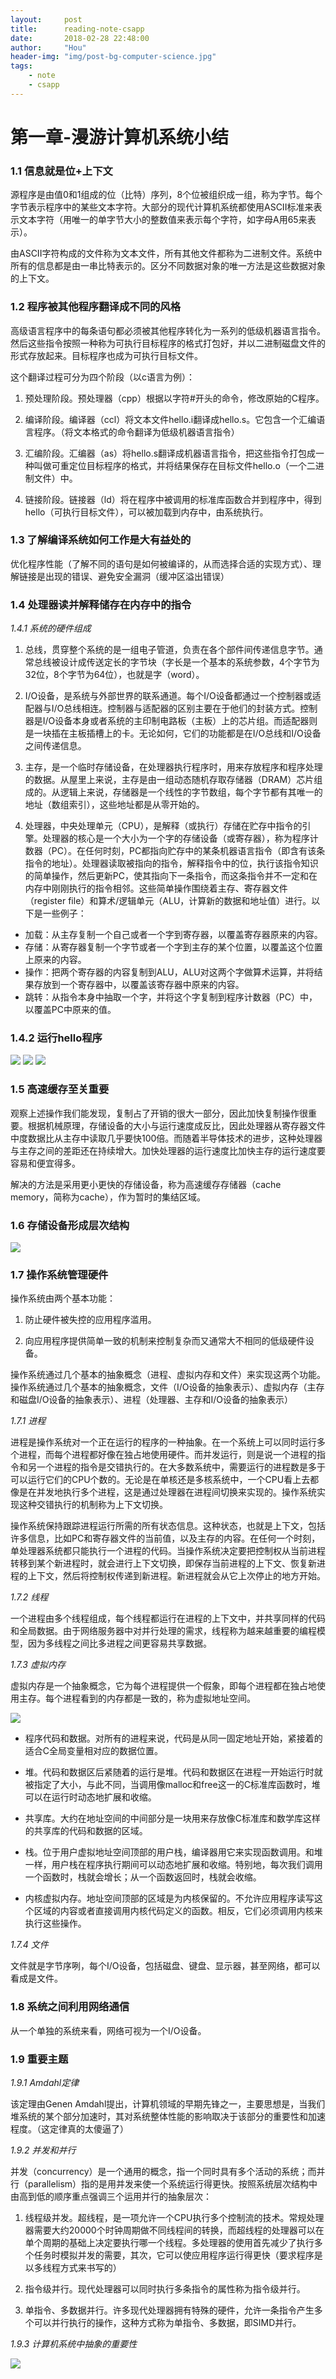 ```yaml
---
layout:     post
title:      reading-note-csapp
date:       2018-02-28 22:48:00
author:     "Hou"
header-img: "img/post-bg-computer-science.jpg"
tags:
    - note
    - csapp
---
```

第一章-漫游计算机系统小结
============


### 1.1 信息就是位+上下文

源程序是由值0和1组成的位（比特）序列，8个位被组织成一组，称为字节。每个字节表示程序中的某些文本字符。大部分的现代计算机系统都使用ASCII标准来表示文本字符（用唯一的单字节大小的整数值来表示每个字符，如字母A用65来表示）。

由ASCII字符构成的文件称为文本文件，所有其他文件都称为二进制文件。系统中所有的信息都是由一串比特表示的。区分不同数据对象的唯一方法是这些数据对象的上下文。


### 1.2 程序被其他程序翻译成不同的风格

高级语言程序中的每条语句都必须被其他程序转化为一系列的低级机器语言指令。然后这些指令按照一种称为可执行目标程序的格式打包好，并以二进制磁盘文件的形式存放起来。目标程序也成为可执行目标文件。

这个翻译过程可分为四个阶段（以c语言为例）：

1. 预处理阶段。预处理器（cpp）根据以字符#开头的命令，修改原始的C程序。

2. 编译阶段。编译器（ccl）将文本文件hello.i翻译成hello.s。它包含一个汇编语言程序。（将文本格式的命令翻译为低级机器语言指令）

3. 汇编阶段。汇编器（as）将hello.s翻译成机器语言指令，把这些指令打包成一种叫做可重定位目标程序的格式，并将结果保存在目标文件hello.o（一个二进制文件）中。

4. 链接阶段。链接器（ld）将在程序中被调用的标准库函数合并到程序中，得到hello（可执行目标文件），可以被加载到内存中，由系统执行。


### 1.3 了解编译系统如何工作是大有益处的

优化程序性能（了解不同的语句是如何被编译的，从而选择合适的实现方式）、理解链接是出现的错误、避免安全漏洞（缓冲区溢出错误）


### 1.4 处理器读并解释储存在内存中的指令

*1.4.1 系统的硬件组成*

1. 总线，贯穿整个系统的是一组电子管道，负责在各个部件间传递信息字节。通常总线被设计成传送定长的字节块（字长是一个基本的系统参数，4个字节为32位，8个字节为64位），也就是字（word）。

2. I/O设备，是系统与外部世界的联系通道。每个I/O设备都通过一个控制器或适配器与I/O总线相连。控制器与适配器的区别主要在于他们的封装方式。控制器是I/O设备本身或者系统的主印制电路板（主板）上的芯片组。而适配器则是一块插在主板插槽上的卡。无论如何，它们的功能都是在I/O总线和I/O设备之间传递信息。

3. 主存，是一个临时存储设备，在处理器执行程序时，用来存放程序和程序处理的数据。从屋里上来说，主存是由一组动态随机存取存储器（DRAM）芯片组成的。从逻辑上来说，存储器是一个线性的字节数组，每个字节都有其唯一的地址（数组索引），这些地址都是从零开始的。

4. 处理器，中央处理单元（CPU），是解释（或执行）存储在贮存中指令的引擎。处理器的核心是一个大小为一个字的存储设备（或寄存器），称为程序计数器（PC）。在任何时刻，PC都指向贮存中的某条机器语言指令（即含有该条指令的地址）。处理器读取被指向的指令，解释指令中的位，执行该指令知识的简单操作，然后更新PC，使其指向下一条指令，而这条指令并不一定和在内存中刚刚执行的指令相邻。这些简单操作围绕着主存、寄存器文件（register file）和算术/逻辑单元（ALU，计算新的数据和地址值）进行。以下是一些例子：

- 加载：从主存复制一个自己或者一个字到寄存器，以覆盖寄存器原来的内容。
- 存储：从寄存器复制一个字节或者一个字到主存的某个位置，以覆盖这个位置上原来的内容。
- 操作：把两个寄存器的内容复制到ALU，ALU对这两个字做算术运算，并将结果存放到一个寄存器中，以覆盖该寄存器中原来的内容。
- 跳转：从指令本身中抽取一个字，并将这个字复制到程序计数器（PC）中，以覆盖PC中原来的值。


### 1.4.2 运行hello程序

![](/img/post/post-2018-02-28-01.jpg)
![](/img/post/post-2018-02-28-02.jpg)
![](/img/post/post-2018-02-28-03.jpg)


### 1.5 高速缓存至关重要

观察上述操作我们能发现，复制占了开销的很大一部分，因此加快复制操作很重要。根据机械原理，存储设备的大小与运行速度成反比，因此处理器从寄存器文件中度数据比从主存中读取几乎要快100倍。而随着半导体技术的进步，这种处理器与主存之间的差距还在持续增大。加快处理器的运行速度比加快主存的运行速度要容易和便宜得多。

解决的方法是采用更小更快的存储设备，称为高速缓存存储器（cache memory，简称为cache），作为暂时的集结区域。


### 1.6 存储设备形成层次结构

![](/img/post/post-2018-02-28-04.jpg)


### 1.7 操作系统管理硬件

操作系统由两个基本功能：

1. 防止硬件被失控的应用程序滥用。

2. 向应用程序提供简单一致的机制来控制复杂而又通常大不相同的低级硬件设备。

操作系统通过几个基本的抽象概念（进程、虚拟内存和文件）来实现这两个功能。操作系统通过几个基本的抽象概念，文件（I/O设备的抽象表示）、虚拟内存（主存和磁盘I/O设备的抽象表示）、进程（处理器、主存和I/O设备的抽象表示）


*1.7.1 进程*

进程是操作系统对一个正在运行的程序的一种抽象。在一个系统上可以同时运行多个进程，而每个进程都好像在独占地使用硬件。而并发运行，则是说一个进程的指令和另一个进程的指令是交错执行的。在大多数系统中，需要运行的进程数是多于可以运行它们的CPU个数的。无论是在单核还是多核系统中，一个CPU看上去都像是在并发地执行多个进程，这是通过处理器在进程间切换来实现的。操作系统实现这种交错执行的机制称为上下文切换。

操作系统保持跟踪进程运行所需的所有状态信息。这种状态，也就是上下文，包括许多信息，比如PC和寄存器文件的当前值，以及主存的内容。在任何一个时刻，单处理器系统都只能执行一个进程的代码。当操作系统决定要把控制权从当前进程转移到某个新进程时，就会进行上下文切换，即保存当前进程的上下文、恢复新进程的上下文，然后将控制权传递到新进程。新进程就会从它上次停止的地方开始。

*1.7.2 线程*

一个进程由多个线程组成，每个线程都运行在进程的上下文中，并共享同样的代码和全局数据。由于网络服务器中对并行处理的需求，线程称为越来越重要的编程模型，因为多线程之间比多进程之间更容易共享数据。

*1.7.3 虚拟内存*

虚拟内存是一个抽象概念，它为每个进程提供一个假象，即每个进程都在独占地使用主存。每个进程看到的内存都是一致的，称为虚拟地址空间。

![](/img/post/post-2018-02-28-05.jpg)

- 程序代码和数据。对所有的进程来说，代码是从同一固定地址开始，紧接着的适合C全局变量相对应的数据位置。

- 堆。代码和数据区后紧随着的运行是堆。代码和数据区在进程一开始运行时就被指定了大小，与此不同，当调用像malloc和free这一的C标准库函数时，堆可以在运行时动态地扩展和收缩。

- 共享库。大约在地址空间的中间部分是一块用来存放像C标准库和数学库这样的共享库的代码和数据的区域。

- 栈。位于用户虚拟地址空间顶部的用户栈，编译器用它来实现函数调用。和堆一样，用户栈在程序执行期间可以动态地扩展和收缩。特别地，每次我们调用一个函数时，栈就会增长；从一个函数返回时，栈就会收缩。

- 内核虚拟内存。地址空间顶部的区域是为内核保留的。不允许应用程序读写这个区域的内容或者直接调用内核代码定义的函数。相反，它们必须调用内核来执行这些操作。


*1.7.4 文件*

文件就是字节序咧，每个I/O设备，包括磁盘、键盘、显示器，甚至网络，都可以看成是文件。


### 1.8 系统之间利用网络通信

从一个单独的系统来看，网络可视为一个I/O设备。


### 1.9 重要主题

*1.9.1 Amdahl定律*

该定理由Genen Amdahl提出，计算机领域的早期先锋之一，主要思想是，当我们堆系统的某个部分加速时，其对系统整体性能的影响取决于该部分的重要性和加速程度。（这定律真的太傻逼了）

*1.9.2 并发和并行*

并发（concurrency）是一个通用的概念，指一个同时具有多个活动的系统；而并行（parallelism）指的是用并发来使一个系统运行得更快。按照系统层次结构中由高到低的顺序重点强调三个运用并行的抽象层次：

1. 线程级并发。超线程，是一项允许一个CPU执行多个控制流的技术。常规处理器需要大约20000个时钟周期做不同线程间的转换，而超线程的处理器可以在单个周期的基础上决定要执行哪一个线程。多处理器的使用首先减少了执行多个任务时模拟并发的需要，其次，它可以使应用程序运行得更快（要求程序是以多线程方式来书写的）

2. 指令级并行。现代处理器可以同时执行多条指令的属性称为指令级并行。

3. 单指令、多数据并行。许多现代处理器拥有特殊的硬件，允许一条指令产生多个可以并行执行的操作，这种方式称为单指令、多数据，即SIMD并行。

*1.9.3 计算机系统中抽象的重要性*

![](/img/post/post-2018-02-28-06.jpg)